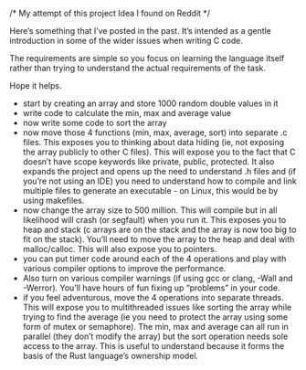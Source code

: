 /* 
My attempt of this project Idea I found on Reddit
*/



Here’s something that I’ve posted in the past. It’s intended as a gentle introduction in some of the wider issues when writing C code.

The requirements are simple so you focus on learning the language itself rather than trying to understand the actual requirements of the task.

Hope it helps.

- start by creating an array and store 1000 random double values in it
- write code to calculate the min, max and average value
- now write some code to sort the array
- now move those 4 functions (min, max, average, sort) into separate .c files. 
	This exposes you to thinking about data hiding (ie, not exposing the array publicly to other C files). 
	This will expose you to the fact that C doesn’t have scope keywords like private, public, protected. 
	It also expands the project and opens up the need to understand .h files and (if you’re not using an IDE) you need to understand how to compile and link multiple files to generate an executable - on Linux, 
	this would be by using makefiles.
- now change the array size to 500 million. This will compile but in all likelihood will crash (or segfault) when you run it. 
	This exposes you to heap and stack (c arrays are on the stack and the array is now too big to fit on the stack). You’ll need to move the array to the heap and deal with malloc/calloc. 
	This will also expose you to pointers.
- you can put timer code around each of the 4 operations and play with various compiler options to improve the performance.
- Also turn on various compiler warnings (if using gcc or clang, -Wall and -Werror). You’ll have hours of fun fixing up “problems” in your code.
- if you feel adventurous, move the 4 operations into separate threads. 
	This will expose you to multithreaded issues like sorting the array while trying to find the average (ie you need to protect the array using some form of mutex or semaphore). 
	The min, max and average can all run in parallel (they don’t modify the array) but the sort operation needs sole access to the array. 
	This is useful to understand because it forms the basis of the Rust language’s ownership model.
